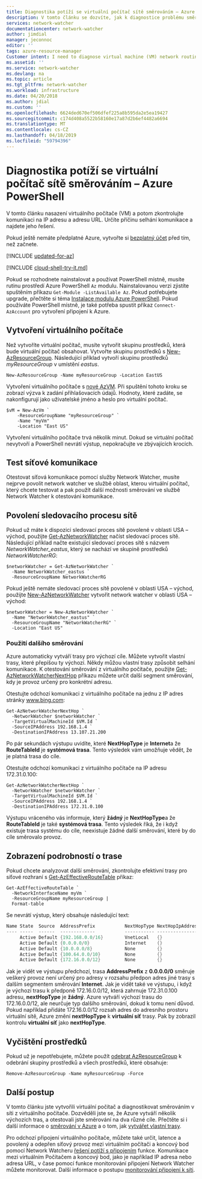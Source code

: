 ```yaml
---
title: Diagnostika potíží se virtuální počítač sítě směrováním – Azure PowerShell | Dokumentace Microsoftu
description: V tomto článku se dozvíte, jak k diagnostice problému směrování sítě virtuálního počítače pomocí dalšího segmentu směrování funkce služby Azure Network Watcher.
services: network-watcher
documentationcenter: network-watcher
author: jimdial
manager: jeconnoc
editor: ''
tags: azure-resource-manager
Customer intent: I need to diagnose virtual machine (VM) network routing problem that prevents communication to different destinations.
ms.assetid: ''
ms.service: network-watcher
ms.devlang: na
ms.topic: article
ms.tgt_pltfrm: network-watcher
ms.workload: infrastructure
ms.date: 04/20/2018
ms.author: jdial
ms.custom: ''
ms.openlocfilehash: 6624ded670ef506dfef225a8b595da2e5ea19427
ms.sourcegitcommit: c174d408a5522b58160e17a87d2b6ef4482a6694
ms.translationtype: MT
ms.contentlocale: cs-CZ
ms.lasthandoff: 04/18/2019
ms.locfileid: "59794396"
---
```

# <a name="diagnose-a-virtual-machine-network-routing-problem---azure-powershell"></a>Diagnostika potíží se virtuální počítač sítě směrováním – Azure PowerShell

V tomto článku nasazení virtuálního počítače (VM) a potom zkontrolujte komunikaci na IP adresu a adresu URL. Určíte příčinu selhání komunikace a najdete jeho řešení.

Pokud ještě nemáte předplatné Azure, vytvořte si [bezplatný účet](https://azure.microsoft.com/free/?WT.mc_id=A261C142F) před tím, než začnete.

[!INCLUDE [updated-for-az](../../includes/updated-for-az.md)]

[!INCLUDE [cloud-shell-try-it.md](../../includes/cloud-shell-powershell.md)]

Pokud se rozhodnete nainstalovat a používat PowerShell místně, musíte rutinu prostředí Azure PowerShell `Az` modulu. Nainstalovanou verzi zjistíte spuštěním příkazu `Get-Module -ListAvailable Az`. Pokud potřebujete upgrade, přečtěte si téma [Instalace modulu Azure PowerShell](/powershell/azure/install-Az-ps). Pokud používáte PowerShell místně, je také potřeba spustit příkaz `Connect-AzAccount` pro vytvoření připojení k Azure.



## <a name="create-a-vm"></a>Vytvoření virtuálního počítače

Než vytvoříte virtuální počítač, musíte vytvořit skupinu prostředků, která bude virtuální počítač obsahovat. Vytvořte skupinu prostředků s [New-AzResourceGroup](/powershell/module/az.Resources/New-azResourceGroup). Následující příklad vytvoří skupinu prostředků *myResourceGroup* v umístění *eastus*.

```azurepowershell-interactive
New-AzResourceGroup -Name myResourceGroup -Location EastUS
```

Vytvoření virtuálního počítače s [nové AzVM](/powershell/module/az.compute/new-azvm). Při spuštění tohoto kroku se zobrazí výzva k zadání přihlašovacích údajů. Hodnoty, které zadáte, se nakonfigurují jako uživatelské jméno a heslo pro virtuální počítač.

```azurepowershell-interactive
$vM = New-AzVm `
    -ResourceGroupName "myResourceGroup" `
    -Name "myVm" `
    -Location "East US"
```

Vytvoření virtuálního počítače trvá několik minut. Dokud se virtuální počítač nevytvoří a PowerShell nevrátí výstup, nepokračujte ve zbývajících krocích.

## <a name="test-network-communication"></a>Test síťové komunikace

Otestovat síťová komunikace pomocí služby Network Watcher, musíte nejprve povolit network watcher ve službě oblast, kterou virtuální počítač, který chcete testovat a pak použít další možnosti směrování ve službě Network Watcher k otestování komunikace.

## <a name="enable-network-watcher"></a>Povolení sledovacího procesu sítě

Pokud už máte k dispozici sledovací proces sítě povolené v oblasti USA – východ, použijte [Get-AzNetworkWatcher](/powershell/module/az.network/get-aznetworkwatcher) načíst sledovací proces sítě. Následující příklad načte existující sledovací proces sítě s názvem *NetworkWatcher_eastus*, který se nachází ve skupině prostředků *NetworkWatcherRG*:

```azurepowershell-interactive
$networkWatcher = Get-AzNetworkWatcher `
  -Name NetworkWatcher_eastus `
  -ResourceGroupName NetworkWatcherRG
```

Pokud ještě nemáte sledovací proces sítě povolené v oblasti USA – východ, použijte [New-AzNetworkWatcher](/powershell/module/az.network/new-aznetworkwatcher) vytvořit network watcher v oblasti USA – východ:

```azurepowershell-interactive
$networkWatcher = New-AzNetworkWatcher `
  -Name "NetworkWatcher_eastus" `
  -ResourceGroupName "NetworkWatcherRG" `
  -Location "East US"
```

### <a name="use-next-hop"></a>Použití dalšího směrování

Azure automaticky vytváří trasy pro výchozí cíle. Můžete vytvořit vlastní trasy, které přepíšou ty výchozí. Někdy můžou vlastní trasy způsobit selhání komunikace. K otestování směrování z virtuálního počítače, použijte [Get-AzNetworkWatcherNextHop](/powershell/module/az.network/get-aznetworkwatchernexthop) příkazu můžete určit další segment směrování, kdy je provoz určený pro konkrétní adresu.

Otestujte odchozí komunikaci z virtuálního počítače na jednu z IP adres stránky www.bing.com:

```azurepowershell-interactive
Get-AzNetworkWatcherNextHop `
  -NetworkWatcher $networkWatcher `
  -TargetVirtualMachineId $VM.Id `
  -SourceIPAddress 192.168.1.4 `
  -DestinationIPAddress 13.107.21.200
```

Po pár sekundách výstupu uvidíte, které **NextHopType** je **Internet**a že **RouteTableId** je **systémová trasa**. Tento výsledek vám umožňuje vědět, že je platná trasa do cíle.

Otestujte odchozí komunikaci z virtuálního počítače na IP adresu 172.31.0.100:

```azurepowershell-interactive
Get-AzNetworkWatcherNextHop `
  -NetworkWatcher $networkWatcher `
  -TargetVirtualMachineId $VM.Id `
  -SourceIPAddress 192.168.1.4 `
  -DestinationIPAddress 172.31.0.100
```

Výstupu vráceného vás informuje, který **žádný** je **NextHopType**a že **RouteTableId** je také **systémová trasa**. Tento výsledek říká, že i když existuje trasa systému do cíle, neexistuje žádné další směrování, které by do cíle směrovalo provoz.

## <a name="view-details-of-a-route"></a>Zobrazení podrobností o trase

Pokud chcete analyzovat další směrování, zkontrolujte efektivní trasy pro síťové rozhraní s [Get-AzEffectiveRouteTable](/powershell/module/az.network/get-azeffectiveroutetable) příkaz:

```azurepowershell-interactive
Get-AzEffectiveRouteTable `
  -NetworkInterfaceName myVm `
  -ResourceGroupName myResourceGroup |
  Format-table
```

Se nevrátí výstup, který obsahuje následující text:

```powershell
Name State  Source  AddressPrefix           NextHopType NextHopIpAddress
---- -----  ------  -------------           ----------- ----------------
     Active Default {192.168.0.0/16}        VnetLocal   {}              
     Active Default {0.0.0.0/0}             Internet    {}              
     Active Default {10.0.0.0/8}            None        {}              
     Active Default {100.64.0.0/10}         None        {}              
     Active Default {172.16.0.0/12}         None        {}              
```

Jak je vidět ve výstupu předchozí, trasa **AddressPrefix** z **0.0.0.0/0** směruje veškerý provoz není určený pro adresy v rozsahu předpon adres jiné trasy s dalším segmentem směrování **Internet**. Jak je vidět také ve výstupu, i když je výchozí trasu k předponě 172.16.0.0/12, která zahrnuje 172.31.0.100 adresu, **nextHopType** je **žádný**. Azure vytváří výchozí trasu do 172.16.0.0/12, ale neurčuje typ dalšího směrování, dokud k tomu není důvod. Pokud například přidáte 172.16.0.0/12 rozsah adres do adresního prostoru virtuální sítě, Azure změní **nextHopType** k **virtuální síť** trasy. Pak by zobrazil kontrolu **virtuální síť** jako **nextHopType**.

## <a name="clean-up-resources"></a>Vyčištění prostředků

Pokud už je nepotřebujete, můžete použít [odebrat AzResourceGroup](/powershell/module/az.resources/remove-azresourcegroup) k odebrání skupiny prostředků a všech prostředků, které obsahuje:

```azurepowershell-interactive
Remove-AzResourceGroup -Name myResourceGroup -Force
```

## <a name="next-steps"></a>Další postup

V tomto článku jste vytvořili virtuální počítač a diagnostikovat směrováním v síti z virtuálního počítače. Dozvěděli jste se, že Azure vytváří několik výchozích tras, a otestovali jste směrování na dva různé cíle. Přečtěte si i další informace o [směrování v Azure](../virtual-network/virtual-networks-udr-overview.md?toc=%2fazure%2fnetwork-watcher%2ftoc.json) a o tom, jak [vytvářet vlastní trasy](../virtual-network/manage-route-table.md?toc=%2fazure%2fnetwork-watcher%2ftoc.json#create-a-route).

Pro odchozí připojení virtuálního počítače, můžete také určit, latence a povolený a odepřen síťový provoz mezi virtuálním počítači a koncový bod pomocí Network Watcheru [řešení potíží s připojením](network-watcher-connectivity-powershell.md) funkce. Komunikace mezi virtuálním Počítačem a koncový bod, jako je například IP adresa nebo adresa URL, v čase pomocí funkce monitorování připojení Network Watcher můžete monitorovat. Další informace o postupu [monitorování připojení k síti](connection-monitor.md).
